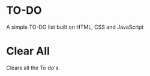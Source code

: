 # TO-DO
A simple TO-DO list built on HTML, CSS and JavaScript

# Clear All 
Clears all the To do's.

